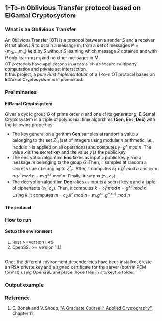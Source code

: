 ## 1-To-n Oblivious Transfer protocol based on ElGamal Cryptosystem
### What is an Oblivious Transfer
An Oblivious Transfer (OT) is a protocol between a sender *S* and a receiver *R* that allows *R* to obtain a message m<sub>i</sub> from a set of messages M = {m<sub>0</sub>,...,m<sub>n</sub>} held by *S* without *S* learning which message *R* obtained and with *R* only learning m<sub>i</sub> and no other messages in M. <br>
OT protocols have applications in areas such as secure multiparty computation and private set intersection.<br>
It this project, a *pure Rust Implementation* of a 1-to-n OT protocol based on ElGamal Cryptosystem is implemented.

### Preliminaries
#### ElGamal Cryptosystem
Given a cyclic group *G* of prime order *n* and one of its generator *g*, ElGamal Cryptosystem is a triple of polynomial time algorithms **(Gen, Enc, Dec)** with the following properties:
- The key generation algorithm **Gen** samples at random a value *x* belonging to the set *Z*<sup>*</sup><sub>n</sub>(set of integers using modular *n* arithmetic, i.e., modulo *n* is applied on all operations) and computes *y*=*g*<sup>x</sup> *mod n*. The value *x* is the secret key and the value *y* is the public key. 
- The encryption algorithm **Enc** takes as input a public key *y* and a message *m* belonging to the group *G*. Then, it samples at random a secret value *r* belonging to *Z*<sup>*</sup><sub>n</sub>. After, it computes *c*<sub>1</sub> = *g*<sup>r</sup> *mod n* and *c*<sub>2</sub> = m.*y*<sup>r</sup> *mod n* = m.*g*<sup>x.r</sup> *mod n*. Finally, it outpus (*c*<sub>1</sub>, *c*<sub>2</sub>).
- The decryption algorithm **Dec** takes as inputs a secret key *x* and a tuple of ciphertexts (*c*<sub>1</sub>, *c*<sub>2</sub>). Then, it computes *k* = *c*<sub>1</sub><sup>x</sup>*mod n* = *g*<sup>x.r</sup> *mod n*. Using *k*, it computes *m* = *c*<sub>2</sub>.*k*<sup>-1</sup>*mod n* = m.*g*<sup>x.r</sup>.*g*<sup>-(x.r)</sup> *mod n*
#### The protocol

### How to run
#### Setup the environment
1. Rust >= version 1.45
2. OpenSSL >= version 1.1.1
<br>
Once the different environment dependencies have been installed, create an RSA private key and a signed 
certificate for the server (both in PEM format) using OpenSSL and place those files in
src/keyfile folder.

### Output example

### Reference
1. D. Boneh and V. Shoup, ["A Graduate Course in Applied Cryptography"](https://toc.cryptobook.us/), Chapter 11

